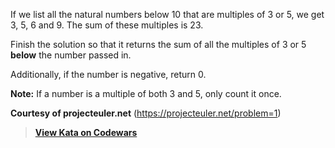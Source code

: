 If we list all the natural numbers below 10 that are multiples of 3 or 5, we get 3, 5, 6 and 9. The sum of these multiples is 23.

Finish the solution so that it returns the sum of all the multiples of 3 or 5 **below** the number passed in.

Additionally, if the number is negative, return 0.

**Note:** If a number is a multiple of both 3 and 5, only count it once.

**Courtesy of projecteuler.net** (https://projecteuler.net/problem=1)

> **[View Kata on Codewars](https://www.codewars.com/kata/514b92a657cdc65150000006/train/java)**
